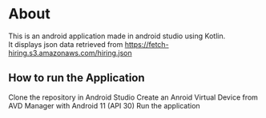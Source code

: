 # About
This is an android application made in android studio using Kotlin. <br>
It displays json data retrieved from https://fetch-hiring.s3.amazonaws.com/hiring.json

## How to run the Application
Clone the repository in Android Studio
Create an Anroid Virtual Device from AVD Manager with Android 11 (API 30)
Run the application
